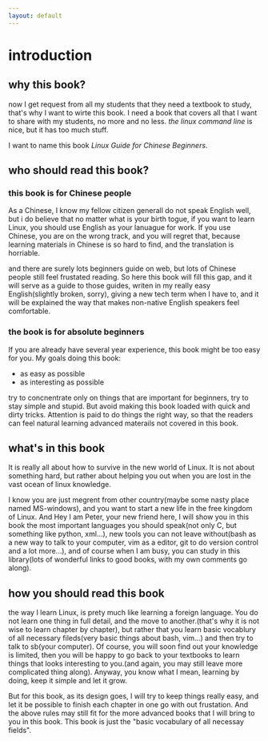 ```yaml
---
layout: default
---
```


# introduction
## why this book?    

now I get request from all my students that they need a textbook to study,
that's why I want to wirte this book. I need a book that covers all that I
want to share with my students, no more and no less. _the linux command
line_ is nice, but it has too much stuff.

I want to name this book _Linux Guide for Chinese Beginners_.
## who should read this book?
### this book is for Chinese people
As a Chinese, I know my fellow citizen generall do not speak English well, but
i do believe that no matter what is your birth togue, if you want to learn
Linux, you should use English as your lanuague for work. If you use Chinese,
you are on the wrong track, and you will regret that, because learning
materials in Chinese is so hard to find, and the translation is horriable.

and there are surely lots beginners guide on web, but lots of Chinese people
still feel frustated reading. So here this book will fill this gap, and it
will serve as a guide to those guides, writen in my really easy
English(slightly broken, sorry), giving a new tech term when I have to, and
it will be explained the way that makes non-native English speakers feel comfortable. 
### the book is for absolute beginners
If you are already have several year experience, this book might be too easy
for you. My goals doing this book:

 - as easy as possible 
 - as interesting as possible

try to concnentrate only on things that are important for beginners, try to stay simple and stupid. But avoid making this book loaded with quick and dirty tricks.  Attention is paid to do things the right way, so that the readers can feel natural learning advanced materails not covered in this book.

## what's in this book
It is really all about how to survive in the new world of Linux. It is not
about something hard, but rather about helping you out when you are lost in
the vast ocean of linux knowledge. 

I know you are just megrent from other country(maybe some nasty place named
MS-windows), and you want to start a new life in the free kingdom of Linux.
And Hey I am Peter, your new friend here, I will show you in this book the
most important languages you should speak(not only C, but something like
python, xml...), new tools you can not leave without(bash as a new way to
talk to your computer, vim as a editor, git to
do version control and a lot more...), and of course when I am busy, you can
study in this library(lots of wonderful links to good books, with my own
comments go along).

## how you should read this book

the way I learn Linux, is prety much like learning a foreign language. You do
not learn one thing in full detail, and the move to another.(that's why it is
not wise to learn chapter by chapter), but rather that you learn basic
vocablury of all necessary fileds(very basic things about bash, vim...) and then try to talk to
sb(your computer). Of course, you will soon find out your knowledge is
limited, then you will be happy to go back to your textbooks to learn things
that looks interesting to you.(and again, you may still leave more complicated
thing along). Anyway, you know what I mean, learning by doing, keep it simple
and let it grow.

But for this book, as its design goes, I will try to keep things really easy,
and let it be possible to finish each chapter in one go with out frustation.
And the above rules may still fit for the more advanced books that I will
bring to you in this book. This book is just the "basic vocabulary of all
necessay fields".
